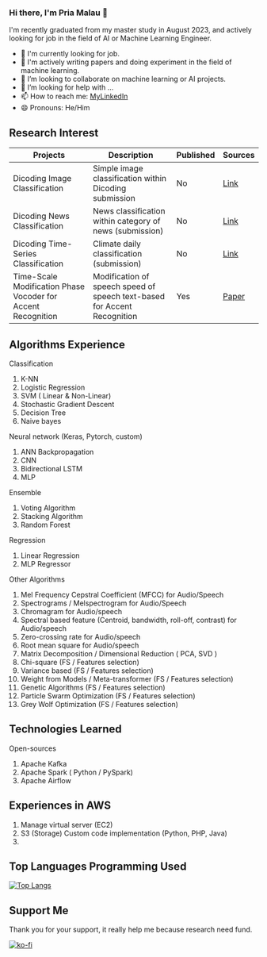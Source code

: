 ### Hi there, I'm Pria Malau 👋

<!--
**priaJuli/priaJuli** is a ✨ _special_ ✨ repository because its `README.md` (this file) appears on your GitHub profile.

Here are some ideas to get you started:

- 🔭 I’m currently working on ...
- 🌱 I’m currently learning ...
- 👯 I’m looking to collaborate on ...
- 🤔 I’m looking for help with ...
- 💬 Ask me about ...
- 📫 How to reach me: ...
- 😄 Pronouns: ...
- ⚡ Fun fact: ...
-->

I'm recently graduated from my master study in August 2023, and actively looking for job in the field of AI or Machine Learning Engineer.

- 🔭 I'm currently looking for job.
- 🌱 I'm actively writing papers and doing experiment in the field of machine learning.
- 👯 I’m looking to collaborate on machine learning or AI projects.
- 🤔 I’m looking for help with ...
- 📫 How to reach me: [MyLinkedIn](https://www.linkedin.com/in/priajuliademalauid/)
- 😄 Pronouns: He/Him

## Research Interest

| Projects | Description | Published | Sources |
| --- | --- | --- | --- |
| Dicoding Image Classification | Simple image classification within Dicoding submission | No | [Link](https://github.com/priaJuli/Project-ML-Dicoding/blob/master/Dicoding_Image_Project.ipynb) |
| Dicoding News Classification | News classification within category of news (submission) | No | [Link](https://github.com/priaJuli/Project-ML-Dicoding/blob/master/News_NLP_Dicoding.ipynb) |
| Dicoding Time-Series Classification | Climate daily classification (submission) | No | [Link](https://github.com/priaJuli/Project-ML-Dicoding/blob/master/Time_series_submission_Dicoding_Climate_IDN.ipynb) |
| Time-Scale Modification Phase Vocoder for Accent Recognition | Modification of speech speed of speech text-based for Accent Recognition | Yes | [Paper](https://ieeexplore.ieee.org/document/10295321/) |

## Algorithms Experience

Classification
1. K-NN
2. Logistic Regression
3. SVM ( Linear & Non-Linear)
4. Stochastic Gradient Descent
5. Decision Tree
6. Naive bayes

Neural network (Keras, Pytorch, custom)
1. ANN Backpropagation
2. CNN
3. Bidirectional LSTM
4. MLP

Ensemble 
1. Voting Algorithm
2. Stacking Algorithm
3. Random Forest

Regression
1. Linear Regression
2. MLP Regressor

Other Algorithms 
1. Mel Frequency Cepstral Coefficient (MFCC) for Audio/Speech
2. Spectrograms / Melspectrogram for Audio/Speech
3. Chromagram for Audio/speech
4. Spectral based feature (Centroid, bandwidth, roll-off, contrast) for Audio/speech
5. Zero-crossing rate for Audio/speech
6. Root mean square for Audio/speech
7. Matrix Decomposition / Dimensional Reduction ( PCA, SVD )
8. Chi-square (FS / Features selection)
9. Variance based (FS / Features selection)
10. Weight from Models / Meta-transformer (FS / Features selection)
11. Genetic Algorithms (FS / Features selection)
12. Particle Swarm Optimization (FS / Features selection)
13. Grey Wolf Optimization (FS / Features selection)

## Technologies Learned

Open-sources
1. Apache Kafka
2. Apache Spark ( Python / PySpark)
3. Apache Airflow

## Experiences in AWS
1. Manage virtual server (EC2)
2. S3 (Storage) Custom code implementation (Python, PHP, Java)
3. 

## Top Languages Programming Used
[![Top Langs](https://github-readme-stats.vercel.app/api/top-langs/?username=priaJuli&langs_count=8&layout=compact)](https://github.com/priaJuli/github-readme-stats)

## Support Me

Thank you for your support, it really help me because research need fund.

[![ko-fi](https://ko-fi.com/img/githubbutton_sm.svg)](https://ko-fi.com/C0C31030JS)
